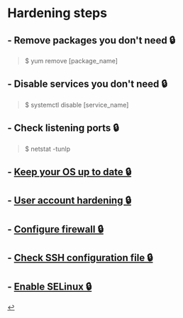 # Hardening steps

## - Remove packages you don't need 🔒
> $ yum remove [package_name]

## - Disable services you don't need 🔒
> $ systemctl disable [service_name]

## - Check listening ports 🔒
> $ netstat -tunlp

## - [Keep your OS up to date 🔒](os-update.html)

## - [User account hardening 🔒](hardening-account.html)

## - [Configure firewall 🔒](firewall.html)

## - [Check SSH configuration file 🔒](ssh-config.html)

## - [Enable SELinux 🔒](https://managedserver.it/cose-selinux/)

[↩️](../Linux.html)

